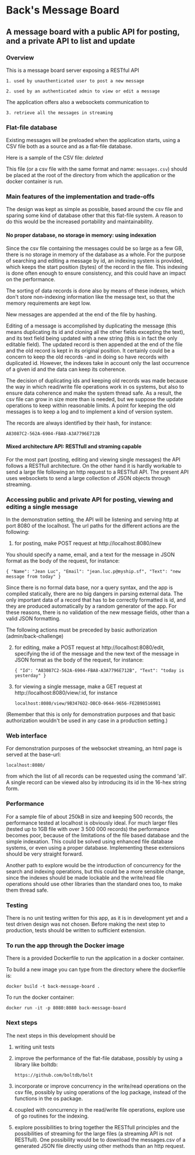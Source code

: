 # Back's Message Board

## A message board with a public API for posting, and a private API to list and update

### Overview

This is a message board server exposing a RESTful API 

    1. used by unauthenticated user to post a new message

    2. used by an authenticated admin to view or edit a message

The application offers also a websockets communication to

    3. retrieve all the messages in streaming

### Flat-file database
Existing messages will be preloaded when the application starts, using a CSV file both as a source and as a flat-file 
database.

Here is a sample of the CSV file: _deleted_

This file (or a csv file with the same format and name: `messages.csv`) should be placed at the root of the directory 
from which the application or the docker container is run.

### Main features of the implementation and trade-offs

The design was kept as simple as possible, based around the csv file and sparing some kind of database other that this
flat-file system. A reason to do this would be the increased portability and maintainability. 

#### No proper database, no storage in memory: using indexation

Since the csv file containing the messages could be so large as a few GB, there is no storage in memory of the database 
as a whole. For the purpose of searching and editing a message by id, an indexing system is provided, which keeps the
start position (bytes) of the record in the file. This indexing is done often enough to ensure consistency, and this 
could have an impact on the performance. 

The sorting of data records is done also by means of these indexes, which don't store non-indexing information like the 
message text, so that the memory requirements are kept low. 

New messages are appended at the end of the file by hashing.

Editing of a message is accomplished by duplicating the message (this means duplicating its id and cloning all the other
fields excepting the text), and its text field being updated with a new string (this is in fact the only editable field). 
The updated record is then appended at the end of the file and the old record is kept in its original position. It 
certainly could be a concern to keep the old records -and in doing so have records with duplicated id. However, the 
indexes take in account only the last occurrence of a given id and the data can keep its coherence. 

The decision of duplicating ids and keeping old records was made because the way in which read/write file operations work
in os systems, but also to ensure data coherence and make the system thread safe. As a result, the csv file can grow in 
size more than is needed, but we suppose the update operations to keep within reasonable limits. A point for keeping the 
old messages is to keep a log and to implement a kind of version system.

The records are always identified by their hash, for instance:

`A83087C2-562A-6904-FBA8-A3A7796E712B`

#### Mixed architecture API: RESTfull and straming capable

For the most part (posting, editing and viewing single messages) the API follows a RESTfull architecture. On the other 
hand it is hardly workable to send a large file following an http request to a RESTfull API. The present API uses 
websockets to send a large collection of JSON objects through streaming. 

### Accessing public and private API for posting, viewing and editing a single message

In the demonstration setting, the API will be listening and serving http at port 8080 of the localhost. The url paths 
for the different actions are the following:

1. for posting, make POST request at http://localhost:8080/new

You should specify a name, email, and a text for the message in JSON format as the body of the request, for instance:

`{
    "Name": "Jean Luc",
    "Email": "jean.luc.p@myship.sf",
    "Text": "new message from today"
}`

Since there is no formal data base, nor a query syntax, and the app is compiled statically, there are no big dangers in 
parsing external data. The only important data of a record that has to be correctly formatted is id, and they are 
produced automatically by a random generator of the app. For these reasons, there is no validation of the new message 
fields, other than a valid JSON formatting. 

The following actions must be preceded by basic authorization (admin/back-challenge)

2. for editing, make a POST request at http://localhost:8080/edit, specifying the id of the message and the new text of
the message in JSON format as the body of the request, for instance:

    `{
        "Id": "A83087C2-562A-6904-FBA8-A3A7796E712B",
        "Text": "today is yesterday"
    }`

3. for viewing a single message, make a GET request at http://localhost:8080/view/:id, for instance 

    `localhost:8080/view/9B3476D2-DBC0-0644-9656-FE2B98516981`

(Remember that this is only for demonstration purposes and that basic authorization wouldn't be used in any case in a 
production setting.)

### Web interface 

For demonstration purposes of the websocket streaming, an html page is served at the base-url:
 
`localhost:8080/`
 
 from which the list of all
records can be requested using the command 'all'. A single record can be viewed also by introducing its id in the 16-hex
string form. 

### Performance

For a sample file of about 250kB in size and keeping 500 records, the performance tested at localhost is obviously ideal. 
For much larger files (tested up to 1GB file with over 3 500 000 records) the performance becomes poor, because of the
limitations of the file based database and the simple indexation. This could be solved using enhanced file database 
systems, or even using a proper database. Implementing these extensions should be very straight forward. 

Another path to explore would be the introduction of concurrency for the search and indexing operations, but this could 
be a more sensible change, since the indexes should be made lockable and the write/read file operations should use other
libraries than the standard ones too, to make them thread safe.  

### Testing

There is no unit testing written for this app, as it is in development yet and a test driven design was not chosen. 
Before making the next step to production, tests should be written to sufficient extension.  

### To run the app through the Docker image

There is a provided Dockerfile to run the application in a docker container. 

To build a new image you can type from the directory where the dockerfile is:

`docker build -t back-message-board .`

To run the docker container:

`docker run -it -p 8080:8080 back-message-board`

### Next steps

The next steps in this development should be

1. writing unit tests

2. improve the performance of the flat-file database, possibly by using a library like boltdb:

    `https://github.com/boltdb/bolt`

3. incorporate or improve concurrency in the write/read operations on the csv file, possibly by using operations of the 
log package, instead of the functions in the os package. 

4. coupled with concurrency in the read/write file operations, explore use of go routines for the indexing.

5. explore possibilities to bring together the RESTfull principles and the possibilities of streaming for the large 
files (a streaming API is not RESTfull). One possibility would be to download the messages.csv of a generated JSON file 
directly using other methods than an http request.
